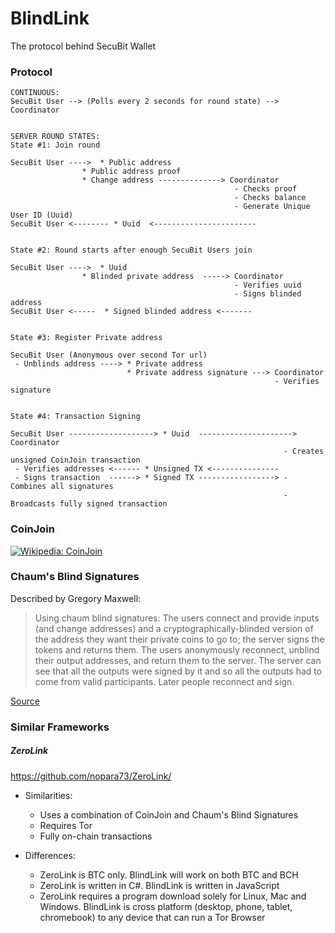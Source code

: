 # BlindLink

The protocol behind SecuBit Wallet

### Protocol

```
CONTINUOUS:
SecuBit User --> (Polls every 2 seconds for round state) --> Coordinator


SERVER ROUND STATES:
State #1: Join round

SecuBit User ---->  * Public address  
                * Public address proof            
                * Change address --------------> Coordinator
                                                  - Checks proof
                                                  - Checks balance
                                                  - Generate Unique User ID (Uuid)
SecuBit User <-------- * Uuid  <-----------------------


State #2: Round starts after enough SecuBit Users join

SecuBit User ---->  * Uuid        
                * Blinded private address  -----> Coordinator       
                                                  - Verifies uuid
                                                  - Signs blinded address
SecuBit User <-----  * Signed blinded address <-------


State #3: Register Private address

SecuBit User (Anonymous over second Tor url)
 - Unblinds address ----> * Private address  
                          * Private address signature ---> Coordinator
                                                           - Verifies signature


State #4: Transaction Signing

SecuBit User -------------------> * Uuid  ---------------------> Coordinator
                                                             - Creates unsigned CoinJoin transaction
 - Verifies addresses <------ * Unsigned TX <---------------
 - Signs transaction  ------> * Signed TX -----------------> - Combines all signatures
                                                             - Broadcasts fully signed transaction
```


### CoinJoin
[![Wikipedia: CoinJoin](https://upload.wikimedia.org/wikipedia/en/thumb/f/f0/CoinJoinExample.svg/640px-CoinJoinExample.svg.png)](https://en.wikipedia.org/wiki/CoinJoin)

### Chaum's Blind Signatures

Described by Gregory Maxwell:  
> Using chaum blind signatures: The users connect and provide inputs (and change addresses) and a cryptographically-blinded version of the address they want their private coins to go to; the server signs the tokens and returns them. The users anonymously reconnect, unblind their output addresses, and return them to the server. The server can see that all the outputs were signed by it and so all the outputs had to come from valid participants. Later people reconnect and sign.

[Source](https://bitcointalk.org/index.php?topic=279249)

### Similar Frameworks

##### ZeroLink
https://github.com/nopara73/ZeroLink/

- Similarities:
  - Uses a combination of CoinJoin and Chaum's Blind Signatures
  - Requires Tor
  - Fully on-chain transactions


- Differences:
  - ZeroLink is BTC only. BlindLink will work on both BTC and BCH
  - ZeroLink is written in C#. BlindLink is written in JavaScript
  - ZeroLink requires a program download solely for Linux, Mac and Windows. BlindLink is cross platform (desktop, phone, tablet, chromebook) to any device that can run a Tor Browser
